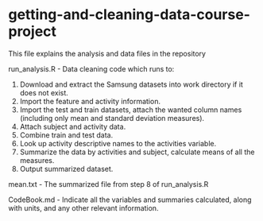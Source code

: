 # getting-and-cleaning-data-course-project

This file explains the analysis and data files in the repository

run_analysis.R - Data cleaning code which runs to:

1. Download and extract the Samsung datasets into work directory if it does not exist.
2. Import the feature and activity information.
3. Import the test and train datasets, attach the wanted column names (including only mean and standard deviation measures).
4. Attach subject and activity data.
5. Combine train and test data.
6. Look up activity descriptive names to the activities variable.
7. Summarize the data by activities and subject, calculate means of all the measures.
8. Output summarized dataset.

mean.txt - The summarized file from step 8 of run_analysis.R

CodeBook.md - Indicate all the variables and summaries calculated, along with units, and any other relevant information.





